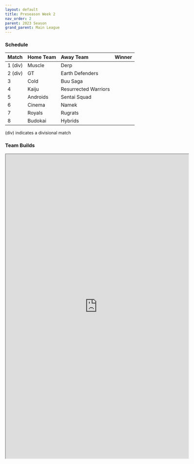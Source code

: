 ```yaml
---
layout: default
title: Preseason Week 2
nav_order: 2
parent: 2023 Season
grand_parent: Main League
---
```

### Schedule

| Match   | Home Team | Away Team            | Winner |
|:--------|:----------|:---------------------|:-------|
| 1 (div) | Muscle    | Derp                 |        |
| 2 (div) | GT        | Earth Defenders      |        |
| 3       | Cold      | Buu Saga             |        |
| 4       | Kaiju     | Resurrected Warriors |        |
| 5       | Androids  | Sentai Squad         |        |
| 6       | Cinema    | Namek                |        |
| 7       | Royals    | Rugrats              |        |
| 8       | Budokai   | Hybrids              |        |


(div) indicates a divisional match

### Team Builds 

<iframe width=600 height=1000 scrolling="yes" src="https://docs.google.com/document/d/e/2PACX-1vS-YQyxzx9mbMuOtGZN0orkOxckM2SKP5WzAvxPuvswmih8sw0GdjnaZa33fivPRHt5vGQFT0m6j0fn/pub?embedded=true"></iframe>